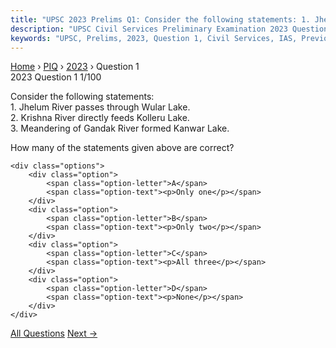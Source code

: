 ```yaml
---
title: "UPSC 2023 Prelims Q1: Consider the following statements: 1. Jhelum River passes th..."
description: "UPSC Civil Services Preliminary Examination 2023 Question 1 with options and answer"
keywords: "UPSC, Prelims, 2023, Question 1, Civil Services, IAS, Previous Year Questions"
---
```


<nav class="breadcrumb">
    <a href="../../">Home</a>
    <span>›</span>
    <a href="../">PIQ</a>
    <span>›</span>
    <a href="./">2023</a>
    <span>›</span>
    <span>Question 1</span>
</nav>

<div class="question-header">
    <div class="question-meta">
        <span class="year-badge">2023</span>
        <span class="question-number">Question 1</span>
        <span class="progress">1/100</span>
    </div>
    <div class="progress-bar">
        <div class="progress-fill" style="width: 1.0%"></div>
    </div>
</div>

<div class="question-content">
    <div class="question-text">
        <p>Consider the following statements:<br />
1. Jhelum River passes through Wular Lake.<br />
2. Krishna River directly feeds Kolleru Lake.<br />
3. Meandering of Gandak River formed Kanwar Lake.</p>
<p>How many of the statements given above are correct?</p>
    </div>
    
    <div class="options">
        <div class="option">
            <span class="option-letter">A</span>
            <span class="option-text"><p>Only one</p></span>
        </div>
        <div class="option">
            <span class="option-letter">B</span>
            <span class="option-text"><p>Only two</p></span>
        </div>
        <div class="option">
            <span class="option-letter">C</span>
            <span class="option-text"><p>All three</p></span>
        </div>
        <div class="option">
            <span class="option-letter">D</span>
            <span class="option-text"><p>None</p></span>
        </div>
    </div>
</div>

<div class="question-nav">
    <div></div>
    <a href="../" class="nav-btn center">All Questions</a>
    <a href="../q002-consider-the-following-pairs-port-well-known-as-ka/" class="nav-btn next">Next →</a>
</div>
